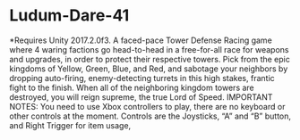 # Ludum-Dare-41
*Requires Unity 2017.2.0f3. A faced-pace Tower Defense Racing game where 4 waring factions go head-to-head in a free-for-all race for weapons and upgrades, in order to protect their respective towers. Pick from the epic kingdoms of Yellow, Green, Blue, and Red, and sabotage your neighbors by dropping auto-firing, enemy-detecting turrets in this high stakes, frantic fight to the finish. When all of the neighboring kingdom towers are destroyed, you will reign supreme, the true Lord of Speed.  IMPORTANT NOTES: You need to use Xbox controllers to play, there are no keyboard or other controls at the moment. Controls are the Joysticks, “A” and “B” button, and Right Trigger for item usage,
